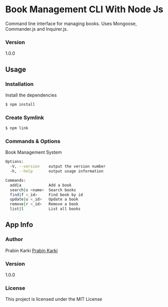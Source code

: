 # Book Management CLI With Node Js

Command line interface for managing books. Uses Mongoose, Commander.js and Inquirer.js.

### Version
1.0.0

## Usage

### Installation

Install the dependencies

```sh
$ npm install
```

### Create Symlink

```sh
$ npm link
```

### Commands & Options

Book Management System
```sh
Options:
  -V, --version    output the version number
  -h, --help       output usage information

Commands:
  add|a            Add a book
  search|s <name>  Search books
  find|f <_id>     Find book by id
  update|u <_id>   Update a book
  remove|r <_id>   Remove a book
  list|l           List all books
```
## App Info

### Author

Prabin Karki
[Prabin Karki](https://prabin-karki.com.np)

### Version

1.0.0

### License

This project is licensed under the MIT License
